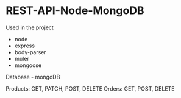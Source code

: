 # REST-API-Node-MongoDB

Used in the project
- node
- express
- body-parser
- muler
- mongoose

Database - mongoDB

Products: GET, PATCH, POST, DELETE
Orders: GET, POST, DELETE
